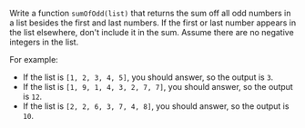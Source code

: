 
Write a function `sumOfOdd(list)` that returns the sum off all odd numbers in a list besides the first and last numbers. If the first or last number appears in the list elsewhere, don't include it in the sum. Assume there are no negative integers in the list.

For example:
- If the list is `[1, 2, 3, 4, 5]`, you should answer, so the output is `3`.
- If the list is `[1, 9, 1, 4, 3, 2, 7, 7]`, you should answer, so the output is `12`.
- If the list is `[2, 2, 6, 3, 7, 4, 8]`, you should answer, so the output is `10`.
